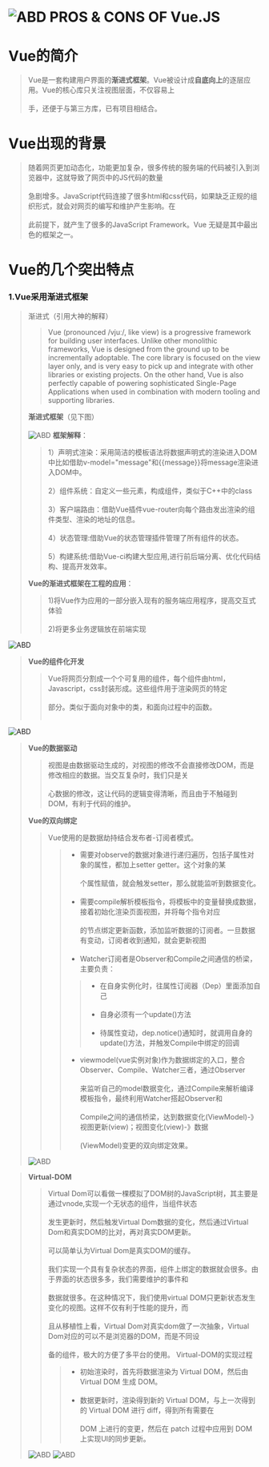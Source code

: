 ![ABD](https://github.com/Wonderful23/-/blob/master/11/t013dad0e25dfb0b247.jpg)
<t></t>PROS & CONS OF Vue.JS
================================
# Vue的简介
>Vue是一套构建用户界面的<b>渐进式框架</b>。Vue被设计成<b>自底向上</b>的逐层应用。Vue的核心库只关注视图层面，不仅容易上<br></br>手，还便于与第三方库，已有项目相结合。
# Vue出现的背景
>随着网页更加动态化，功能更加复杂，很多传统的服务端的代码被引入到浏览器中，这就导致了网页中的JS代码的数量<br></br>急剧增多。JavaScript代码连接了很多html和css代码，如果缺乏正规的组织形式，就会对网页的编写和维护产生影响。在<br></br>此前提下，就产生了很多的JavaScript Framework。Vue 无疑是其中最出色的框架之一。
# Vue的几个突出特点 
### 1.Vue采用渐进式框架
>渐进式（引用大神的解释）
>>Vue (pronounced /vjuː/, like view) is a progressive framework for building user interfaces. Unlike other monolithic frameworks, Vue is designed from the ground up to be incrementally adoptable. The core library is focused on the view layer only, and is very easy to pick up and integrate with other libraries or existing projects. On the other hand, Vue is also perfectly capable of powering sophisticated Single-Page Applications when used in combination with modern tooling and supporting libraries.
>>
><b>渐进式框架</b>（见下图）
<br></br>
![ABD](https://github.com/Wonderful23/-/blob/master/11/%E6%B8%90%E8%BF%9B%E5%BC%8F2.png)
><b>框架解释</b>：
>>1）声明式渲染：采用简洁的模板语法将数据声明式的渲染进入DOM中比如借助v-model="message"和{{message}}将message渲染进入DOM中。
<br></br>2）组件系统：自定义一些元素，构成组件，类似于C++中的class
<br></br>3）客户端路由：借助Vue插件vue-router向每个路由发出渲染的组件类型、渲染的地址的信息。
<br></br>4）状态管理:借助Vue的状态管理插件管理了所有组件的状态。
<br></br>5）构建系统:借助Vue-ci构建大型应用,进行前后端分离、优化代码结构、提高开发效率。
>>
><b>Vue的渐进式框架在工程的应用</b>：
>>1)将Vue作为应用的一部分嵌入现有的服务端应用程序，提高交互式体验<br></br>
2)将更多业务逻辑放在前端实现
>>
![ABD](https://github.com/Wonderful23/-/blob/master/11/%E6%B8%90%E8%BF%9B%E5%BC%8F.png)
><b>Vue的组件化开发</b>
>>Vue将网页分割成一个个可复用的组件，每个组件由html，Javascript，css封装形成。这些组件用于渲染网页的特定<br></br>部分。类似于面向对象中的类，和面向过程中的函数。<br></br>
>>
![ABD](https://github.com/Wonderful23/-/blob/master/11/v2-bba1a9deb9200210257d250f1cdb9ee3_hd.jpg)
><b>Vue的数据驱动</b>
>>视图是由数据驱动生成的，对视图的修改不会直接修改DOM，而是修改相应的数据。当交互复杂时，我们只是关<br></br>心数据的修改，这让代码的逻辑变得清晰，而且由于不触碰到DOM，有利于代码的维护。
>>
><b>Vue的双向绑定</b>
>>Vue使用的是数据劫持结合发布者-订阅者模式。
>>> * 需要对observe的数据对象进行递归遍历，包括子属性对象的属性，都加上setter  getter。这个对象的某<br></br>个属性赋值，就会触发setter，那么就能监听到数据变化。<br></br>
>>>* 需要compile解析模板指令，将模板中的变量替换成数据，接着初始化渲染页面视图，并将每个指令对应<br></br>的节点绑定更新函数，添加监听数据的订阅者。一旦数据有变动，订阅者收到通知，就会更新视图<br></br>
>>> * Watcher订阅者是Observer和Compile之间通信的桥梁，主要负责：
>>>> * 在自身实例化时，往属性订阅器（Dep）里面添加自己<br></br>
>>>> * 自身必须有一个update()方法<br></br>
>>>> * 待属性变动，dep.notice()通知时，就调用自身的update()方法，并触发Compile中绑定的回调
>>>    * viewmodel(vue实例对象)作为数据绑定的入口，整合Observer、Compile、Watcher三者，通过Observer<br></br>来监听自己的model数据变化，通过Compile来解析编译模板指令，最终利用Watcher搭起Observer和<br></br>Compile之间的通信桥梁，达到数据变化(ViewModel)-》视图更新(view)；视图变化(view)-》数据<br></br>(ViewModel)变更的双向绑定效果。
>>>
>>
>
>![ABD](https://github.com/Wonderful23/-/blob/master/11/%E6%A8%A1%E5%9E%8B.jpg)
>

><b>Virtual-DOM</b>
>>Virtual Dom可以看做一棵模拟了DOM树的JavaScript树，其主要是通过vnode,实现一个无状态的组件，当组件状态<br></br>发生更新时，然后触发Virtual Dom数据的变化，然后通过Virtual Dom和真实DOM的比对，再对真实DOM更新。<br></br>可以简单认为Virtual Dom是真实DOM的缓存。<br></br>
我们实现一个具有复杂状态的界面，组件上绑定的数据就会很多。由于界面的状态很多多，我们需要维护的事件和<br></br>数据就很多。在这种情况下，我们使用virtual DOM只更新状态发生变化的视图。这样不仅有利于性能的提升，而<br></br>且从移植性上看，Virtual Dom对真实dom做了一次抽象，Virtual Dom对应的可以不是浏览器的DOM，而是不同设<br></br>备的组件，极大的方便了多平台的使用。
>> Virtual-DOM的实现过程
>>> * 初始渲染时，首先将数据渲染为 Virtual DOM，然后由 Virtual DOM 生成 DOM。<br></br>
>>> * 数据更新时，渲染得到新的 Virtual DOM，与上一次得到的 Virtual DOM 进行 diff，得到所有需要在 <br></br>DOM 上进行的变更，然后在 patch 过程中应用到 DOM 上实现UI的同步更新。
>>>
>>
>
>![ABD](https://github.com/Wonderful23/-/blob/master/11/virtual1.png)
>![ABD](https://github.com/Wonderful23/-/blob/master/11/virtual2.png)

